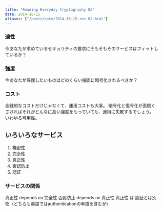 ```yaml
---
title: "Reading Everyday Cryptography 02"
date: 2014-10-15
aliases: ["/posts/note/2014-10-15-rec-02.html"]
---
```


### 適性

今あなたが求めているセキュリティの要求にそもそもそのサービスはフィットしているか？

### 強度

今あなたが保護したいものはどのくらい強固に暗号化されるべきか？

### コスト

金銭的なコストだけじゃなくて、運用コストも大事。
暗号化と復号化が面倒くさければそれがどんなに高い強度をもっていても、運用に失敗するでしょう。
いわゆる可用性。

## いろいろなサービス

1. 機密性
2. 完全性
3. 真正性
4. 否認防止
5. 認証

### サービスの関係

真正性 depends on 完全性
否認防止 depends on 真正性
真正性 は 認証とは別物（どちらも英語ではauthenticationの単語を含むが）
